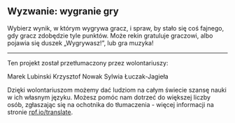 ## Wyzwanie: wygranie gry

Wybierz wynik, w którym wygrywa gracz, i spraw, by stało się coś fajnego, gdy gracz zdobędzie tyle punktów. Może rekin gratuluje graczowi, albo pojawia się duszek „Wygrywasz!”, lub gra muzyka!

***

Ten projekt został przetłumaczony przez wolontariuszy:

Marek Lubinski
Krzysztof Nowak
Sylwia Łuczak-Jagieła

Dzięki wolontariuszom możemy dać ludziom na całym świecie szansę nauki w ich własnym języku. Możesz pomóc nam dotrzeć do większej liczby osób, zgłaszając się na ochotnika do tłumaczenia - więcej informacji na stronie [rpf.io/translate](https://rpf.io/translate).